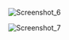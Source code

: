 ![Screenshot_6](https://github.com/egemenocakli/colorword_new/assets/11363809/9d7e1047-846f-4f89-a8b5-67c5b7ab7e0f)

![Screenshot_7](https://github.com/egemenocakli/colorword_new/assets/11363809/46831d60-74d7-4f1e-9ba1-8e4304dead6d)
